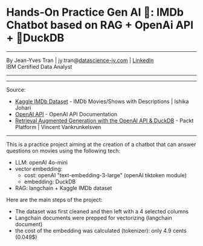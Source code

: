 # **Hands-On Practice Gen AI 🤖: IMDb Chatbot based on RAG + OpenAi API + 🦆DuckDB**

---

By Jean-Yves Tran | jy.tran@[datascience-jy.com](https://datascience-jy.com) | [LinkedIn](https://www.linkedin.com/in/jytran-datascience/)  
IBM Certified Data Analyst 

---

---

Source: 
- [Kaggle IMDb Dataset](https://www.kaggle.com/datasets/ishikajohari/imdb-data-with-descriptions?resource=download) - IMDb Movies/Shows with Descriptions |  Ishika Johari
- [OpenAI API](https://openai.com/api) - OpenAI API Documentation
- [Retrieval Augmented Generation with the OpenAI API & DuckDB](https://www.packtpub.com/product/retrieval-augmented-generation-with-the-openai-api-duckdb/9781806025039?_gl=1*bsv5pl*_gcl_au*MTY1NjQ5NzM3NS4xNzM5NjI4ODI4LjE1MjY5MTc2MDUuMTc0NzE1MjI2MS4xNzQ3MTUyMjYx*FPAU*MTY1NjQ5NzM3NS4xNzM5NjI4ODI4) - Packt Platform | Vincent Vankrunkelsven
---

This is a practice project aiming at the creation of a chatbot that can answer questions on movies using the following tech:  
- LLM: openAI 4o-mini
- vector embedding: 
  - cost: openAI "text-embedding-3-large" (openAI tiktoken module)
  - embedding: DuckDB
- RAG: langchain + Kaggle IMDb dataset

Here are the main steps of the project:  
- The dataset was first cleaned and then left with a 4 selected columns
- Langchain documents were prepped for vectorizing (langchain document)
- the cost of the embedding was calculated (tokenizer): only 4.9 cents (0.049$)